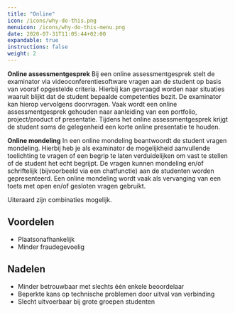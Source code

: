 ```yaml
---
title: "Online"
icon: /icons/why-do-this.png
menuicon: /icons/why-do-this-menu.png
date: 2020-07-31T11:05:44+02:00
expandable: true
instructions: false
weight: 2
---
```


**Online assessmentgesprek** Bij een online assessmentgesprek stelt de examinator via videoconferentiesoftware vragen aan de student op basis van vooraf opgestelde criteria. Hierbij kan gevraagd worden naar situaties waaruit blijkt dat de student bepaalde competenties bezit. De examinator kan hierop vervolgens doorvragen. Vaak wordt een online assessmentgesprek gehouden naar aanleiding van een portfolio, project/product of presentatie. Tijdens het online assessmentgesprek krijgt de student soms de gelegenheid een korte online presentatie te houden. 

**Online mondeling** In een online mondeling beantwoordt de student vragen mondeling. Hierbij heb je als examinator de mogelijkheid aanvullende toelichting te vragen of een begrip te laten verduidelijken om vast te stellen of de student het echt begrijpt. De vragen kunnen mondeling en/of schriftelijk (bijvoorbeeld via een chatfunctie) aan de studenten worden gepresenteerd. Een online mondeling wordt vaak als vervanging van een toets met open en/of gesloten vragen gebruikt.

Uiteraard zijn combinaties mogelijk.

## Voordelen

* Plaatsonafhankelijk
* Minder fraudegevoelig

## Nadelen

* Minder betrouwbaar met slechts één enkele beoordelaar
* Beperkte kans op technische problemen door uitval van verbinding
* Slecht uitvoerbaar bij grote groepen studenten

